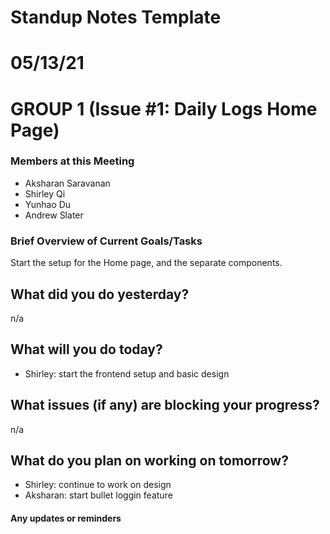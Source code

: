 # Standup Notes Template

# 05/13/21

# GROUP 1 (Issue #1: Daily Logs Home Page)  

### Members at this Meeting  
- Aksharan Saravanan
- Shirley Qi
- Yunhao Du
- Andrew Slater

### Brief Overview of Current Goals/Tasks 

Start the setup for the Home page, and the separate components.


## What did you do yesterday?
n/a

## What will you do today?
- Shirley: start the frontend setup and basic design

## What issues (if any) are blocking your progress?
n/a


## What do you plan on working on tomorrow?
- Shirley: continue to work on design
- Aksharan: start bullet loggin feature


#### Any updates or reminders
